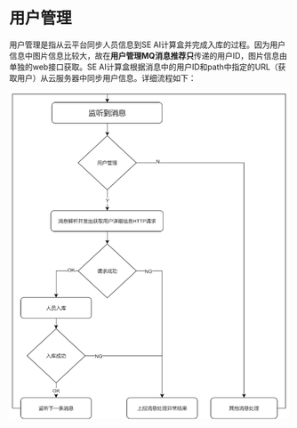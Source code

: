 # 用户管理

用户管理是指从云平台同步人员信息到SE AI计算盒并完成入库的过程。因为用户信息中图片信息比较大，故在**用户管理MQ消息推荐只**传递的用户ID，图片信息由单独的web接口获取。SE AI计算盒根据消息中的用户ID和path中指定的URL（获取用户）从云服务器中同步用户信息。详细流程如下：

![](../../../../../imgs/yong-hu-guan-li-2.png)

